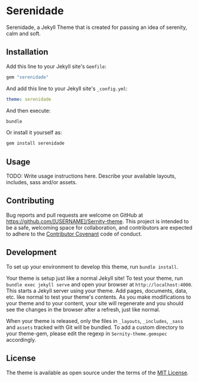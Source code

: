 # Serenidade

Serenidade, a Jekyll Theme that is created for passing an idea of serenity, calm and soft. 

## Installation

Add this line to your Jekyll site's `Gemfile`:

```ruby
gem "serenidade"
```

And add this line to your Jekyll site's `_config.yml`:

```yaml
theme: serenidade
```

And then execute:
```bash
bundle
```

Or install it yourself as:
```bash
gem install serenidade
```
## Usage

TODO: Write usage instructions here. Describe your available layouts, includes, sass and/or assets.

## Contributing

Bug reports and pull requests are welcome on GitHub at https://github.com/[USERNAME]/Sernity-theme. This project is intended to be a safe, welcoming space for collaboration, and contributors are expected to adhere to the [Contributor Covenant](https://www.contributor-covenant.org/) code of conduct.

## Development

To set up your environment to develop this theme, run `bundle install`.

Your theme is setup just like a normal Jekyll site! To test your theme, run `bundle exec jekyll serve` and open your browser at `http://localhost:4000`. This starts a Jekyll server using your theme. Add pages, documents, data, etc. like normal to test your theme's contents. As you make modifications to your theme and to your content, your site will regenerate and you should see the changes in the browser after a refresh, just like normal.

When your theme is released, only the files in `_layouts`, `_includes`, `_sass` and `assets` tracked with Git will be bundled.
To add a custom directory to your theme-gem, please edit the regexp in `Sernity-theme.gemspec` accordingly.

## License

The theme is available as open source under the terms of the [MIT License](https://opensource.org/licenses/MIT).
